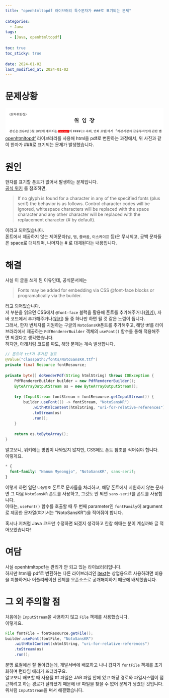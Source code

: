 ```yaml
---
title: "openhtmltopdf 라이브러리 특수문자가 ###로 표기되는 문제"

categories:
  - Java
tags:
  - [Java, openhtmltopdf]

toc: true
toc_sticky: true

date: 2024-01-02
last_modified_at: 2024-01-02
---
```


# 문제상황

![digital_delegation_special_char_err](/assets/images/Java/2024-01-02-openhtmltopdf-font/전자위임_pdf_특수문자_오류.png)  
[openhtmltopdf](https://github.com/danfickle/openhtmltopdf) 라이브러리를 사용해 html을 pdf로 변환하는 과정에서, 위 사진과 같이 한자가 ###로 표기되는 문제가 발생했습니다.

# 원인

한자를 표기할 폰트가 없어서 발생하는 문제입니다.  
[공식 위키](https://github.com/danfickle/openhtmltopdf/wiki/Fonts) 를 참조하면,

> If no glyph is found for a character in any of the specified fonts (plus serif) the behavior is as follows. Control character codes will be ignored, whitespace characters will be replaced with the space character and any other character will be replaced with the replacement character (# by default).

이라고 되어있습니다.  
폰트에서 제공하지 않는 제어문자(`널`, `탭`, `줄바꿈`, `이스케이프` 등)은 무시되고, 공백 문자들은 space로 대체되며, 나머지는 # 로 대체된다는 내용입니다.

# 해결

사실 이 글을 쓰게 된 이유인데, 공식문서에는

> Fonts may be added for embedding via CSS @font-face blocks or programatically via the builder.

라고 되어있습니다.  
저 부분을 읽으면 CSS에서 `@font-face` 블럭을 활용해 폰트를 추가해주거나([위키](https://github.com/danfickle/openhtmltopdf/wiki/Fonts#css-font-embedding-example)), 자바 코드에서 추가해주거나([위키](https://github.com/danfickle/openhtmltopdf/wiki/Fonts#programatically-adding-fonts)) 둘 중 하나만 하면 될 것 같은 느낌이 듭니다.  
그래서, 한자 번체자를 지원하는 구글의 `NotoSansKR`폰트를 추가해주고, 해당 ttf를 라이브러리에서 제공하는 `PdfRendererBuilder` 객체의 `useFont()` 함수를 통해 적용해주면 되겠다고 생각했습니다.  
하지만, 아래처럼 코드를 짜도, 해당 문제는 계속 발생합니다.

```java
// 폰트의 ttf가 추가된 경로
@Value("classpath:/fonts/NotoSansKR.ttf")
private final Resource fontResource;

private byte[] doRenderPdf(String htmlString) throws IOException {
    PdfRendererBuilder builder = new PdfRendererBuilder();
    ByteArrayOutputStream os = new ByteArrayOutputStream();

    try (InputStream fontStream = fontResource.getInputStream()) {
        builder.useFont(() -> fontStream, "NotoSansKR")
            .withHtmlContent(htmlString, "uri-for-relative-references")
            .toStream(os)
            .run();
    }

    return os.toByteArray();
}
```

알고보니, 위키에는 방법이 나와있지 않지만, CSS에도 폰트 참조를 적어줘야 합니다.  
이렇게요.

```css
* {
  font-family: "Nanum Myeongjo", "NotoSansKR", sans-serif;
}
```

이렇게 하면 일단 `나눔명조` 폰트로 문자들을 처리하고, 해당 폰트에서 지원하지 않는 문자면 그 다음 `NotoSansKR` 폰트를 사용하고, 그것도 안 되면 `sans-serif`를 폰트를 사용합니다.  
이때는, `useFont()` 함수를 호출할 때 두 번째 parameter인 `fontFamily`에 argument로 제공한 문자열(여기서는 "NotoSansKR")을 적어줘야 합니다.

혹시나 저처럼 Java 코드만 수정하면 되겠지 생각하고 한참 헤매는 분이 계실까봐 글 적어보았습니다!

# 여담

사실 openhtmltopdf는 관리가 안 되고 있는 라이브러리입니다.  
하지만 html을 pdf로 변환하는 다른 라이브러리인 [itext](https://github.com/itext/itext7)는 상업용으로 사용하려면 비용을 지불하거나 어플리케이션 전체를 오픈소스로 공개해야하기 때문에 배제했습니다.

# 그 외 주의할 점

처음에는 `InputStream`을 사용하지 않고 `File` 객체를 사용했습니다.  
이렇게요.

```java
File fontFile = fontResource.getFile();
builder.useFont(fontFile, "NotoSansKR")
    .withHtmlContent(xhtmlString, "uri-for-relative-references")
    .toStream(os)
    .run();
```

분명 로컬에선 잘 돌아갔는데, 개발서버에 배포하고 나니 갑자기 `fontFile` 객체를 초기화하며 런타임 에러가 뜨더라구요.  
알고보니 배포할 때 사용될 ttf 파일은 JAR 파일 안에 있고 해당 경로와 파일시스템이 접근하려고 하는 경로가 달라졌기 때문에 ttf 파일을 찾을 수 없어 문제가 생겼던 것입니다.  
위처럼 `InputStream`을 써서 해결했습니다.
